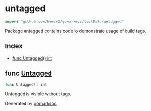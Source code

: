 <!-- Code generated by gomarkdoc. DO NOT EDIT -->

# untagged

```go
import "github.com/huner2/gomarkdoc/testData/untagged"
```

Package untagged contains code to demonstrate usage of build tags\.

## Index

- [func Untagged() int](<#func-untagged>)


## func [Untagged](<https://github.com/huner2/gomarkdoc/blob/master/testData/untagged/untagged.go#L5>)

```go
func Untagged() int
```

Untagged is visible without tags\.



Generated by [gomarkdoc](<https://github.com/huner2/gomarkdoc>)
